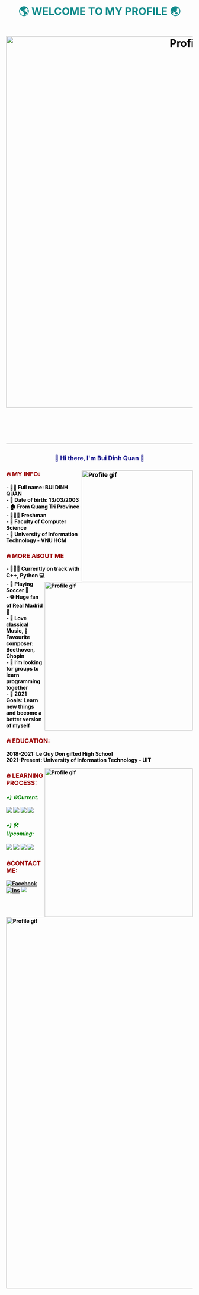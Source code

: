 <html>
<head>
<meta name="viewport" content="width=device-width, maximum-scale=1.0, initial-scale=1.0, user-scalable=no">
    <link rel="manifest" href="/manifest.json"><!-- Note manifest is in the header -->
    <link rel="stylesheet" href="styles.css">
<font color="black">
    <h1 style="color:#0f8a8a"><p align="middle">🌎 WELCOME TO MY PROFILE 🌏 <h1 /><p />
<div style="text-align: center;">

   <img align="middle" alt="Profile gif" width="1000px" src="https://scontent.fdad3-1.fna.fbcdn.net/v/t1.15752-9/249843654_429970455199000_7423438606072526658_n.png?_nc_cat=110&ccb=1-5&_nc_sid=ae9488&_nc_ohc=ma6KKS7fC9UAX8iqMy0&_nc_ht=scontent.fdad3-1.fna&oh=03_AVI6fnREpgzILHVfyzqcyqAuzh9AVtr2Vq2pjMZCG7YCtQ&oe=62372906" />
  </div>
  
   <br />
   <br />
  
<hr />
  
<h3 style="color: #0f0f8a"><p align="middle">👋 Hi there, I'm Bui Dinh Quan 👋 <h3 /><p />
<img align="right" alt="Profile gif" width="300px" src="https://user-images.githubusercontent.com/94582919/142376415-26d9dc0a-8ea6-43bd-8f65-25a1b362ca8a.gif" />
<head />
<body>
<p>
<h3 style="color: #990000"> 🔥 MY INFO: </h3>
<b>
- 👦🏻 Full name: BUI DINH QUAN <br />
- 📆 Date of birth: 13/03/2003	<br />
- 🏠 From Quang Tri Province	<br />
- 👨🏻‍🎓 Freshman	<br />
- 📝 Faculty of Computer Science 
<br />
- 🏫 University of Information Technology - VNU HCM	<br />

<img align="right" alt="Profile gif" width="400px" src="https://reviewedu.net/wp-content/uploads/2021/09/2232cb90-60aa-43e9-9357-c7ec51f4d82b-1400x788.jpeg" />

<p>
<h3 style="color: #990000"> 🔥 MORE ABOUT ME </h3>
- 👨🏽‍💻 Currently on track with C++, Python 💻	<br />
- 🏐 Playing Soccer 🏐 	<br />
- ⚽️ Huge fan of Real Madrid 📯	<br />
- 🎼 Love classical Music, 🎹 Favourite composer: Beethoven, Chopin	<br />
- 👯 I’m looking for groups to learn programming together	<br />
- 🥅 2021 Goals: Learn new things and become a better version of myself	<br />
    
<p>
<h3 style="color: #990000"> 🔥 EDUCATION: </h3>
2018-2021: Le Quy Don gifted High School
<br />
2021-Present: University of Information Technology - UIT
<br />
</p>
<img align="right" alt="Profile gif" width="400px" src="https://user-images.githubusercontent.com/94582919/142391680-fbbe1382-9687-407d-aee9-7de0ce10cd7e.gif" />
<p>
<h3 style="color: #990000"> 🔥 LEARNING PROCESS: </h3>
<h4 style="color: green"> <b> <i> +) ⚙️Current: </i> </b> </h4> 
<img src="https://img.shields.io/badge/c-%2300599C.svg?style=for-the-badge&logo=c&logoColor=white"/> 
<img src="https://img.shields.io/badge/c++-%2300599C.svg?style=for-the-badge&logo=c%2B%2B&logoColor=white"/> 
<img src="https://img.shields.io/badge/python-3670A0?style=for-the-badge&logo=python&logoColor=ffdd54"/>
<img src="https://img.shields.io/badge/adobe-%23FF0000.svg?style=for-the-badge&logo=adobe&logoColor=white"/> </p>
<h4 style="color: green"> <b> <i> +) 🛠Upcoming:</i></b></h4>  
 <img src="https://img.shields.io/badge/css3-%231572B6.svg?style=for-the-badge&logo=css3&logoColor=white"/> 
 <img src="https://img.shields.io/badge/javascript-%23323330.svg?style=for-the-badge&logo=javascript&logoColor=%23F7DF1E"/> 
 <img src="https://img.shields.io/badge/java-%23ED8B00.svg?style=for-the-badge&logo=java&logoColor=white"/>  
 <img src="https://img.shields.io/badge/html5-%23E34F26.svg?style=for-the-badge&logo=html5&logoColor=white"/> 
<br />

  <p>
<h3 style="color: #990000"> 🔥CONTACT ME: </h3>

  
[![Facebook](https://img.shields.io/badge/Facebook-1877F2?style=for-the-badge&logo=facebook&logoColor=white)](https://www.facebook.com/buidinhquan1303)
[![Ins](https://img.shields.io/badge/Instagram-E4405F?style=for-the-badge&logo=instagram&logoColor=white)](https://www.instagram.com/dquan_13/)
<a href="mailto:21522487@gm.uit.edu.vn"><img src="https://img.shields.io/badge/Gmail-D14836?style=for-the-badge&logo=gmail&logoColor=white"></a>

  
  <img align="middle" alt="Profile gif" width="1000px" src="https://user-images.githubusercontent.com/94582919/142397841-42f9d143-f630-440f-930f-861b59462b9d.gif" />   
  <br />
   <br />
<br />

<br />
    

<body />
<html />
